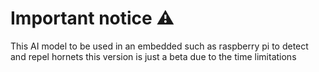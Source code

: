 <h1>Important notice ⚠️</h1>
<p> This AI model to be used in an embedded such as raspberry pi to detect and repel hornets this version is just a beta due to the time limitations
</p>
